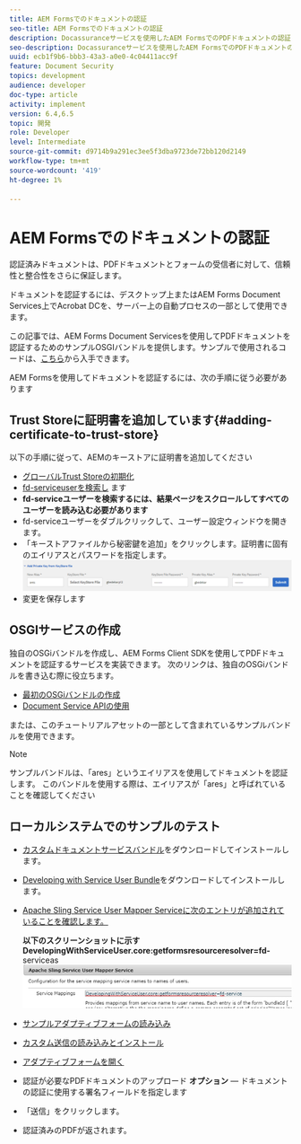 ```yaml
---
title: AEM Formsでのドキュメントの認証
seo-title: AEM Formsでのドキュメントの認証
description: Docassuranceサービスを使用したAEM FormsでのPDFドキュメントの認証
seo-description: Docassuranceサービスを使用したAEM FormsでのPDFドキュメントの認証
uuid: ecb1f9b6-bbb3-43a3-a0e0-4c04411acc9f
feature: Document Security
topics: development
audience: developer
doc-type: article
activity: implement
version: 6.4,6.5
topic: 開発
role: Developer
level: Intermediate
source-git-commit: d9714b9a291ec3ee5f3dba9723de72bb120d2149
workflow-type: tm+mt
source-wordcount: '419'
ht-degree: 1%

---
```



# AEM Formsでのドキュメントの認証

認証済みドキュメントは、PDFドキュメントとフォームの受信者に対して、信頼性と整合性をさらに保証します。

ドキュメントを認証するには、デスクトップ上またはAEM Forms Document Services上でAcrobat DCを、サーバー上の自動プロセスの一部として使用できます。

この記事では、AEM Forms Document Servicesを使用してPDFドキュメントを認証するためのサンプルOSGIバンドルを提供します。サンプルで使用されるコードは、[こちら](https://helpx.adobe.com/experience-manager/6-4/forms/using/aem-document-services-programmatically.html)から入手できます。

AEM Formsを使用してドキュメントを認証するには、次の手順に従う必要があります

## Trust Storeに証明書を追加しています{#adding-certificate-to-trust-store}

以下の手順に従って、AEMのキーストアに証明書を追加してください

* [グローバルTrust Storeの初期化](http://localhost:4502/libs/granite/security/content/truststore.html)
* [fd-serviceuserを検索し](http://localhost:4502/security/users.html) ます
* **fd-serviceユーザーを検索するには、結果ページをスクロールしてすべてのユーザーを読み込む必要があります**
* fd-serviceユーザーをダブルクリックして、ユーザー設定ウィンドウを開きます。
* 「キーストアファイルから秘密鍵を追加」をクリックします。証明書に固有のエイリアスとパスワードを指定します。
   ![add-certificate](assets/adding-certificate-keystore.PNG)
* 変更を保存します

## OSGIサービスの作成

独自のOSGiバンドルを作成し、AEM Forms Client SDKを使用してPDFドキュメントを認証するサービスを実装できます。 次のリンクは、独自のOSGiバンドルを書き込む際に役立ちます。

* [最初のOSGiバンドルの作成](https://helpx.adobe.com/experience-manager/using/maven_arch13.html)
* [Document Service APIの使用](https://helpx.adobe.com/experience-manager/6-4/forms/using/aem-document-services-programmatically.html)

または、このチュートリアルアセットの一部として含まれているサンプルバンドルを使用できます。

>[!NOTE]
>
>サンプルバンドルは、「ares」というエイリアスを使用してドキュメントを認証します。 このバンドルを使用する際は、エイリアスが「ares」と呼ばれていることを確認してください

## ローカルシステムでのサンプルのテスト

* [カスタムドキュメントサービスバンドル](/help/forms/assets/common-osgi-bundles/AEMFormsDocumentServices.core-1.0-SNAPSHOT.jar)をダウンロードしてインストールします。
* [Developing with Service User Bundle](/help/forms/assets/common-osgi-bundles/DevelopingWithServiceUser.jar)をダウンロードしてインストールします。
* [Apache Sling Service User Mapper Serviceに次のエントリが追加されていることを確認します。](http://localhost:4502/system/console/configMgr)

   **以下のスクリーンショットに示すDevelopingWithServiceUser.core:getformsresourceresolver=fd-** serviceas
   ![User-Mapper](assets/user-mapper-service.PNG)
* [サンプルアダプティブフォームの読み込み](assets/certify-pdf-af.zip)
* [カスタム送信の読み込みとインストール](assets/custom-submit-certify.zip)
* [アダプティブフォームを開く](http://localhost:4502/content/dam/formsanddocuments/certifypdf/jcr:content?wcmmode=disabled)
* 認証が必要なPDFドキュメントのアップロード
   **オプション**  — ドキュメントの認証に使用する署名フィールドを指定します
* 「送信」をクリックします。
* 認証済みのPDFが返されます。



